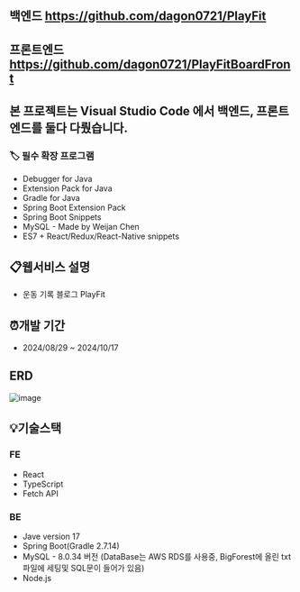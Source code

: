 ## 백엔드 https://github.com/dagon0721/PlayFit
## 프론트엔드 https://github.com/dagon0721/PlayFitBoardFront

## 본 프로젝트는 Visual Studio Code 에서 백엔드, 프론트엔드를 둘다 다뤘습니다.

### 🏷 필수 확장 프로그램
  - Debugger for Java
  - Extension Pack for Java
  - Gradle for Java
  - Spring Boot Extension Pack
  - Spring Boot Snippets
  - MySQL - Made by Weijan Chen
  - ES7 + React/Redux/React-Native snippets

## 📋웹서비스 설명
  - 운동 기록 블로그 PlayFit

## ⏰개발 기간
  - 2024/08/29 ~ 2024/10/17

## ERD
![image](https://github.com/user-attachments/assets/cae8cfab-cc7a-462f-936f-b53a4b4d57c1)

## 💡기술스택

### FE
  - React
  - TypeScript
  - Fetch API
 
### BE
  - Jave version 17
  - Spring Boot(Gradle 2.7.14)
  - MySQL - 8.0.34 버전 (DataBase는 AWS RDS를 사용중, BigForest에 올린 txt 파일에 세팅및 SQL문이 들어가 있음)
  - Node.js
